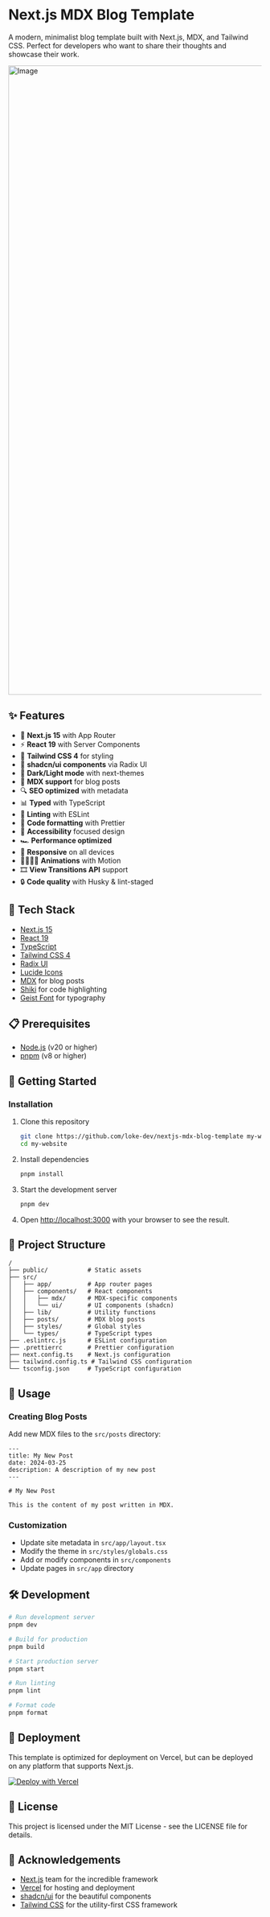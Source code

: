 # Next.js MDX Blog Template

A modern, minimalist blog template built with Next.js, MDX, and Tailwind CSS. Perfect for developers who want to share their thoughts and showcase their work.

<img width="1251" alt="Image" src="https://github.com/user-attachments/assets/8a263c60-778a-404d-bca5-b9e44cdfedc6" />

## ✨ Features

- 🚀 **Next.js 15** with App Router
- ⚡ **React 19** with Server Components
- 🎨 **Tailwind CSS 4** for styling
- 🧩 **shadcn/ui components** via Radix UI
- 🌙 **Dark/Light mode** with next-themes
- 📝 **MDX support** for blog posts
- 🔍 **SEO optimized** with metadata
- 📊 **Typed** with TypeScript
- 🧹 **Linting** with ESLint
- 💅 **Code formatting** with Prettier
- 🦮 **Accessibility** focused design
- 🏎️ **Performance optimized**
- 📱 **Responsive** on all devices
- 🏃🏻‍♂️‍➡️ **Animations** with Motion
- 🎞️ **View Transitions API** support
- 🔒 **Code quality** with Husky & lint-staged

## 🧰 Tech Stack

- [Next.js 15](https://nextjs.org/)
- [React 19](https://react.dev/)
- [TypeScript](https://www.typescriptlang.org/)
- [Tailwind CSS 4](https://tailwindcss.com/)
- [Radix UI](https://radix-ui.com/)
- [Lucide Icons](https://lucide.dev/)
- [MDX](https://mdxjs.com/) for blog posts
- [Shiki](https://shiki.style/) for code highlighting
- [Geist Font](https://vercel.com/font) for typography

## 📋 Prerequisites

- [Node.js](https://nodejs.org/en/) (v20 or higher)
- [pnpm](https://pnpm.io/) (v8 or higher)

## 🚀 Getting Started

### Installation

1. Clone this repository

   ```bash
   git clone https://github.com/loke-dev/nextjs-mdx-blog-template my-website
   cd my-website
   ```

2. Install dependencies

   ```bash
   pnpm install
   ```

3. Start the development server

   ```bash
   pnpm dev
   ```

4. Open [http://localhost:3000](http://localhost:3000) with your browser to see the result.

## 📁 Project Structure

```
/
├── public/           # Static assets
├── src/
│   ├── app/          # App router pages
│   ├── components/   # React components
│   │   ├── mdx/      # MDX-specific components
│   │   └── ui/       # UI components (shadcn)
│   ├── lib/          # Utility functions
│   ├── posts/        # MDX blog posts
│   ├── styles/       # Global styles
│   └── types/        # TypeScript types
├── .eslintrc.js      # ESLint configuration
├── .prettierrc       # Prettier configuration
├── next.config.ts    # Next.js configuration
├── tailwind.config.ts # Tailwind CSS configuration
└── tsconfig.json     # TypeScript configuration
```

## 📝 Usage

### Creating Blog Posts

Add new MDX files to the `src/posts` directory:

```mdx
---
title: My New Post
date: 2024-03-25
description: A description of my new post
---

# My New Post

This is the content of my post written in MDX.
```

### Customization

- Update site metadata in `src/app/layout.tsx`
- Modify the theme in `src/styles/globals.css`
- Add or modify components in `src/components`
- Update pages in `src/app` directory

## 🛠️ Development

```bash
# Run development server
pnpm dev

# Build for production
pnpm build

# Start production server
pnpm start

# Run linting
pnpm lint

# Format code
pnpm format
```

## 🚢 Deployment

This template is optimized for deployment on Vercel, but can be deployed on any platform that supports Next.js.

[![Deploy with Vercel](https://vercel.com/button)](https://vercel.com/new/clone?repository-url=https://github.com/loke-dev/nextjs-mdx-blog-template)

## 📄 License

This project is licensed under the MIT License - see the LICENSE file for details.

## 🙏 Acknowledgements

- [Next.js](https://nextjs.org/) team for the incredible framework
- [Vercel](https://vercel.com/) for hosting and deployment
- [shadcn/ui](https://ui.shadcn.com/) for the beautiful components
- [Tailwind CSS](https://tailwindcss.com/) for the utility-first CSS framework
